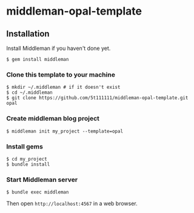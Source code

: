 # middleman-opal-template

## Installation

Install Middleman if you haven't done yet.

```console
$ gem install middleman
```

### Clone this template to your machine

```console
$ mkdir ~/.middleman # if it doesn't exist
$ cd ~/.middleman
$ git clone https://github.com/5t111111/middleman-opal-template.git opal
```

### Create middleman blog project

```console
$ middleman init my_project --template=opal
```

### Install gems

```console
$ cd my_project
$ bundle install
```

### Start Middleman server

```console
$ bundle exec middleman
```

Then open `http://localhost:4567` in a web browser.
